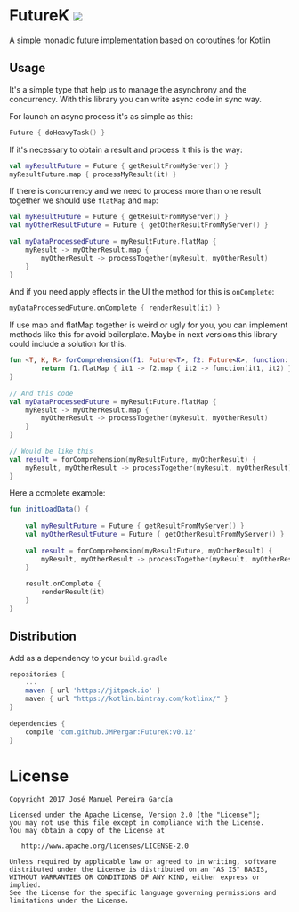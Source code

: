 FutureK [![](https://jitpack.io/v/JMPergar/FutureK.svg)](https://jitpack.io/#JMPergar/FutureK)
=======

A simple monadic future implementation based on coroutines for Kotlin

## Usage

It's a simple type that help us to manage the asynchrony and the concurrency. With this library you can write async code in sync way.

For launch an async process it's as simple as this:

```kotlin
Future { doHeavyTask() }
```

If it's necessary to obtain a result and process it this is the way:

```kotlin
val myResultFuture = Future { getResultFromMyServer() }
myResultFuture.map { processMyResult(it) }
```

If there is concurrency and we need to process more than one result together we should use `flatMap` and `map`:

```kotlin
val myResultFuture = Future { getResultFromMyServer() }
val myOtherResultFuture = Future { getOtherResultFromMyServer() }
  
val myDataProcessedFuture = myResultFuture.flatMap {
    myResult -> myOtherResult.map {
        myOtherResult -> processTogether(myResult, myOtherResult)
    }
}
```

And if you need apply effects in the UI the method for this is `onComplete`:

```kotlin
myDataProcessedFuture.onComplete { renderResult(it) }
```

If use map and flatMap together is weird or ugly for you, you can implement methods like this for avoid boilerplate. Maybe in next versions this library could include a solution for this. 

```kotlin
fun <T, K, R> forComprehension(f1: Future<T>, f2: Future<K>, function: (T, K) -> R): Future<R> {
        return f1.flatMap { it1 -> f2.map { it2 -> function(it1, it2) } }
}
 
// And this code
val myDataProcessedFuture = myResultFuture.flatMap {
    myResult -> myOtherResult.map {
        myOtherResult -> processTogether(myResult, myOtherResult)
    }
}
 
// Would be like this
val result = forComprehension(myResultFuture, myOtherResult) {
    myResult, myOtherResult -> processTogether(myResult, myOtherResult)
}
```

Here a complete example:

```kotlin
fun initLoadData() {
 
    val myResultFuture = Future { getResultFromMyServer() }
    val myOtherResultFuture = Future { getOtherResultFromMyServer() }
 
    val result = forComprehension(myResultFuture, myOtherResult) {
        myResult, myOtherResult -> processTogether(myResult, myOtherResult)
    }
 
    result.onComplete {
        renderResult(it)
    }
}
```

## Distribution

Add as a dependency to your `build.gradle`
```groovy
repositories {
    ...
    maven { url 'https://jitpack.io' }
    maven { url "https://kotlin.bintray.com/kotlinx/" }
}
 
dependencies {
    compile 'com.github.JMPergar:FutureK:v0.12'
}
```

License
=======

    Copyright 2017 José Manuel Pereira García

    Licensed under the Apache License, Version 2.0 (the "License");
    you may not use this file except in compliance with the License.
    You may obtain a copy of the License at

       http://www.apache.org/licenses/LICENSE-2.0

    Unless required by applicable law or agreed to in writing, software
    distributed under the License is distributed on an "AS IS" BASIS,
    WITHOUT WARRANTIES OR CONDITIONS OF ANY KIND, either express or implied.
    See the License for the specific language governing permissions and
    limitations under the License.
